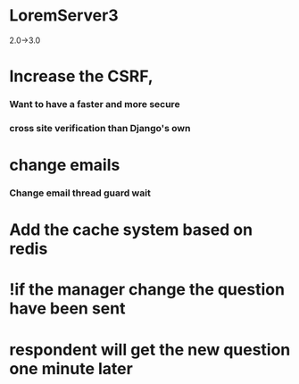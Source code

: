 # LoremServer3
 2.0->3.0

# Increase the CSRF,

### Want to have a faster and more secure 
### cross site verification than Django's own

# change emails
### Change email thread guard wait

# Add the cache system based on redis

# !if the manager change the question have been sent
#  respondent will get the new question one minute later


